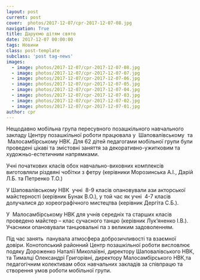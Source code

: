 ```yaml
---
layout: post
current: post
cover:  photos/2017-12-07/cpr-2017-12-07-08.jpg
navigation: True
title: Даруємо дітям свято
date: 2017-12-07 00:00:00
tags: Новини
class: post-template
subclass: 'post tag-news'
images:
  - image: photos/2017-12-07/cpr-2017-12-07-08.jpg
  - image: photos/2017-12-07/cpr-2017-12-07-07.jpg
  - image: photos/2017-12-07/cpr-2017-12-07-06.jpg
  - image: photos/2017-12-07/cpr-2017-12-07-05.jpg
  - image: photos/2017-12-07/cpr-2017-12-07-04.jpg
  - image: photos/2017-12-07/cpr-2017-12-07-03.jpg
  - image: photos/2017-12-07/cpr-2017-12-07-02.jpg
  - image: photos/2017-12-07/cpr-2017-12-07-01.jpg
author: cpr
---
```


Нещодавно мобільна група пересувного позашкільного навчального закладу Центру позашкільної роботи працювала у  Шаповалівському  та  Малосамбірському НВК. Для 62 дітей педагогами мобільної групи були проведені цікаві та змістовні заняття за декоративно-ужитковим та художньо-естетичним напрямками.

Учні початкових класів обох навчально-виховних комплексів виготовляли різдвяні чобітки з фетру (керівники Морозинська А.І., Дарій Л.Б. та Петренко Т.О.)

У Шаповалівському НВК  учні  8-9 класів опановували ази акторської майстерності (керівник Бунак В.О.), у той час як учні  4-7 класів долучалися до хореографічного мистецтва (керівник Дергіта С.Б.).

У  Малосамбірському НВК для учнів середніх та старших класів проведено майстер – клас сучасного танцю (керівник Лук&#8217;яненко І.В.). Учасники опановували танцювальні па з великим задоволенням.

Під час занять  панувала атмосфера доброзичливості та взаємної довіри. Конотопський районний Центр позашкільної роботи висловлює подяку Дороженко Наталії Миколаївні, директору Шаповалівського НВК, та Тималці Олександрі Григорівні, директору Малосамбірського НВК,та педагогічним колективам обох навчальних закладів за співпрацю та створення умов роботи мобільної групи.

